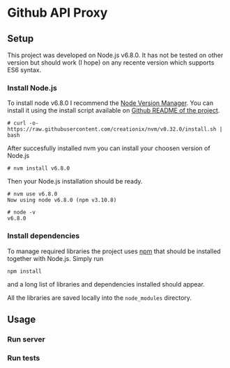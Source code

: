 # Github API Proxy

## Setup

This project was developed on Node.js v6.8.0. It has not be tested on other version but should work (I hope) on any recente version which supports ES6 syntax.

### Install Node.js

To install node v6.8.0 I recommend the [Node Version Manager](https://github.com/creationix/nvm). You can install it using the install script available on [Github README of the project](https://github.com/creationix/nvm/blob/master/README.markdown).

```
# curl -o- https://raw.githubusercontent.com/creationix/nvm/v0.32.0/install.sh | bash
```

After succesfully installed nvm you can install your choosen version of Node.js

```
# nvm install v6.8.0
```

Then your Node.js installation should be ready.

```
# nvm use v6.8.0
Now using node v6.8.0 (npm v3.10.8)

# node -v
v6.8.0
```

### Install dependencies

To manage required libraries the project uses [npm](https://www.npmjs.com/) that should be installed together with Node.js. Simply run

```
npm install
```

and a long list of libraries and dependencies installed should appear.

All the libraries are saved locally into the ```node_modules``` directory.

## Usage

### Run server

### Run tests
